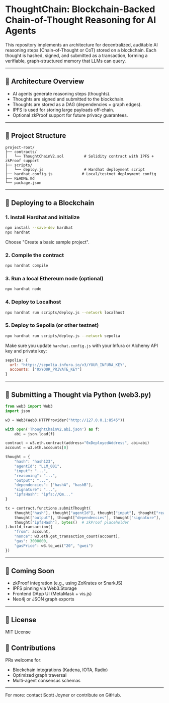 # ThoughtChain: Blockchain-Backed Chain-of-Thought Reasoning for AI Agents

This repository implements an architecture for decentralized, auditable AI reasoning steps (Chain-of-Thought or CoT) stored on a blockchain. Each thought is hashed, signed, and submitted as a transaction, forming a verifiable, graph-structured memory that LLMs can query.

---

## 📐 Architecture Overview

* AI agents generate reasoning steps (thoughts).
* Thoughts are signed and submitted to the blockchain.
* Thoughts are stored as a DAG (dependencies = graph edges).
* IPFS is used for storing large payloads off-chain.
* Optional zkProof support for future privacy guarantees.

---

## 🔧 Project Structure

```
project-root/
├── contracts/
│   └── ThoughtChainV2.sol         # Solidity contract with IPFS + zkProof support
├── scripts/
│   └── deploy.js                  # Hardhat deployment script
├── hardhat.config.js             # Local/testnet deployment config
├── README.md
└── package.json
```

---

## 🚀 Deploying to a Blockchain

### 1. Install Hardhat and initialize

```bash
npm install --save-dev hardhat
npx hardhat
```

Choose "Create a basic sample project".

### 2. Compile the contract

```bash
npx hardhat compile
```

### 3. Run a local Ethereum node (optional)

```bash
npx hardhat node
```

### 4. Deploy to Localhost

```bash
npx hardhat run scripts/deploy.js --network localhost
```

### 5. Deploy to Sepolia (or other testnet)

```bash
npx hardhat run scripts/deploy.js --network sepolia
```

Make sure you update `hardhat.config.js` with your Infura or Alchemy API key and private key:

```js
sepolia: {
  url: "https://sepolia.infura.io/v3/YOUR_INFURA_KEY",
  accounts: ["0xYOUR_PRIVATE_KEY"]
}
```

---

## 🧠 Submitting a Thought via Python (web3.py)

```python
from web3 import Web3
import json

w3 = Web3(Web3.HTTPProvider("http://127.0.0.1:8545"))

with open('ThoughtChainV2.abi.json') as f:
    abi = json.load(f)

contract = w3.eth.contract(address="0xDeployedAddress", abi=abi)
account = w3.eth.accounts[0]

thought = {
    "hash": "hash123",
    "agentId": "LLM_001",
    "input": "...",
    "reasoning": "...",
    "output": "...",
    "dependencies": ["hashA", "hashB"],
    "signature": "...",
    "ipfsHash": "ipfs://Qm..."
}

tx = contract.functions.submitThought(
    thought["hash"], thought["agentId"], thought["input"], thought["reasoning"],
    thought["output"], thought["dependencies"], thought["signature"],
    thought["ipfsHash"], bytes()  # zkProof placeholder
).build_transaction({
    "from": account,
    "nonce": w3.eth.get_transaction_count(account),
    "gas": 3000000,
    "gasPrice": w3.to_wei("20", "gwei")
})
```

---

## 🧪 Coming Soon

* zkProof integration (e.g., using ZoKrates or SnarkJS)
* IPFS pinning via Web3.Storage
* Frontend DApp UI (MetaMask + vis.js)
* Neo4j or JSON graph exports

---

## 🧾 License

MIT License

## 🤝 Contributions

PRs welcome for:

* Blockchain integrations (Kadena, IOTA, Radix)
* Optimized graph traversal
* Multi-agent consensus schemas

---

For more: contact Scott Joyner or contribute on GitHub.
